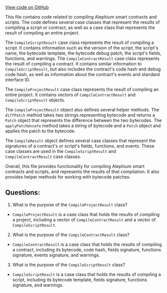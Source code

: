 [View code on GitHub](https://github.com/oxygenium/oxygenium/api/src/main/scala/org/oxygenium/api/model/CompileResult.scala)

This file contains code related to compiling Alephium smart contracts and scripts. The code defines several case classes that represent the results of compiling a script or contract, as well as a case class that represents the result of compiling an entire project. 

The `CompileScriptResult` case class represents the result of compiling a script. It contains information such as the version of the script, the script's name, the bytecode template, the bytecode debug patch, the script's fields, functions, and warnings. The `CompileContractResult` case class represents the result of compiling a contract. It contains similar information to `CompileScriptResult`, but also includes the contract's code hash and debug code hash, as well as information about the contract's events and standard interface ID. 

The `CompileProjectResult` case class represents the result of compiling an entire project. It contains vectors of `CompileContractResult` and `CompileScriptResult` objects. 

The `CompileProjectResult` object also defines several helper methods. The `diffPatch` method takes two strings representing bytecode and returns a `Patch` object that represents the difference between the two bytecodes. The `applyPatchUnsafe` method takes a string of bytecode and a `Patch` object and applies the patch to the bytecode. 

The `CompileResult` object defines several case classes that represent the signatures of a contract's or script's fields, functions, and events. These case classes are used in the `CompileScriptResult` and `CompileContractResult` case classes. 

Overall, this file provides functionality for compiling Alephium smart contracts and scripts, and represents the results of that compilation. It also provides helper methods for working with bytecode patches.
## Questions: 
 1. What is the purpose of the `CompileProjectResult` class?
- `CompileProjectResult` is a case class that holds the results of compiling a project, including a vector of `CompileContractResult` and a vector of `CompileScriptResult`.

2. What is the purpose of the `CompileContractResult` class?
- `CompileContractResult` is a case class that holds the results of compiling a contract, including its bytecode, code hash, fields signature, functions signature, events signature, and warnings.

3. What is the purpose of the `CompileScriptResult` class?
- `CompileScriptResult` is a case class that holds the results of compiling a script, including its bytecode template, fields signature, functions signature, and warnings.